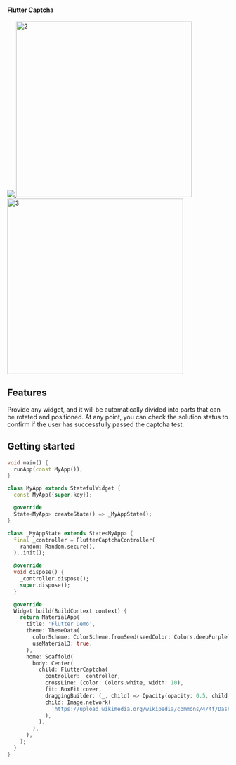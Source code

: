 

#### Flutter Captcha

<a href="https://codecov.io/gh/feduke-nukem/flutter_captcha" > 
 <img src="https://codecov.io/gh/feduke-nukem/flutter_captcha/graph/badge.svg?token=XEATIDADCY"/> 
</a>


<img src="https://github.com/feduke-nukem/flutter_captcha/assets/72284940/4943f240-ffe1-4bcc-98fc-f7f7d8188ac5" alt="2" height="400"/>
<img src="https://github.com/feduke-nukem/flutter_captcha/assets/72284940/add3ad8c-baf2-403e-bb52-2a7ba6005b5b" alt="3" height="400"/>

## Features

Provide any widget, and it will be automatically divided into parts that can be rotated and positioned. At any point, you can check the solution status to confirm if the user has successfully passed the captcha test.

## Getting started

```dart
void main() {
  runApp(const MyApp());
}

class MyApp extends StatefulWidget {
  const MyApp({super.key});

  @override
  State<MyApp> createState() => _MyAppState();
}

class _MyAppState extends State<MyApp> {
  final _controller = FlutterCaptchaController(
    random: Random.secure(),
  )..init();

  @override
  void dispose() {
    _controller.dispose();
    super.dispose();
  }

  @override
  Widget build(BuildContext context) {
    return MaterialApp(
      title: 'Flutter Demo',
      theme: ThemeData(
        colorScheme: ColorScheme.fromSeed(seedColor: Colors.deepPurple),
        useMaterial3: true,
      ),
      home: Scaffold(
        body: Center(
          child: FlutterCaptcha(
            controller: _controller,
            crossLine: (color: Colors.white, width: 10),
            fit: BoxFit.cover,
            draggingBuilder: (_, child) => Opacity(opacity: 0.5, child: child),
            child: Image.network(
              'https://upload.wikimedia.org/wikipedia/commons/4/4f/Dash%2C_the_mascot_of_the_Dart_programming_language.png',
            ),
          ),
        ),
      ),
    );
  }
}
```
